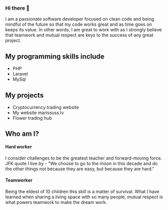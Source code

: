 ### Hi there 👋

I am a passionate software developer focused on clean code and being mindful of 
the future so that my code works great and as time goes on keeps its value. In 
other words, I am great to work with as I strongly believe that teamwork and 
mutual respect are keys to the success of any great project.

## My programming skills include

* PHP
* Laravel
* MySql

## My projects

* Cryptocurrency trading website
* My website marissuss.lv
* Flower trading hub

## Who am I?
#### Hard worker

I consider challenges to be the greatest teacher and forward-moving force. JFK 
quote I live by - "We choose to go to the moon in this decade and do the other 
things not because they are easy, but because they are hard."

#### Teamworker

Being the eldest of 10 children this skill is a matter of survival. What I have learned 
when sharing a living space with so many people, mutual respect is what 
powers teamwork to make the dream work.
